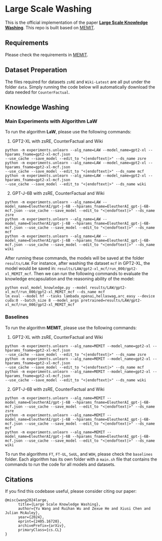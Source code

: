 # **Large Scale Washing**

This is the official implementation of the paper [**Large Scale Knowledge Washing**](https://arxiv.org/abs/2405.16720). This repo is built based on [MEMIT](https://github.com/kmeng01/memit).

## Requirements
Please check the requirements in [MEMIT](https://github.com/kmeng01/memit). 

## Dataset Preperation
The files required for datasets `zsRE` and `Wiki-Latest` are all put under the folder `data`. Simply running the code below will automatically download the data needed for `CounterFactual`. 

## Knowledge Washing

### Main Experiments with Algorithm **LaW**

To run the algorithm **LaW**, please use the following commands:  
1. GPT2-XL with zsRE, CounterFactual and Wiki
```
python -m experiments.unlearn --alg_name=LAW --model_name=gpt2-xl --hparams_fname=gpt2-xl-mcf.json 
--use_cache --save_model --edit_to "<|endoftext|>" --ds_name zsre 
python -m experiments.unlearn --alg_name=LAW --model_name=gpt2-xl --hparams_fname=gpt2-xl-mcf.json 
--use_cache --save_model --edit_to "<|endoftext|>" --ds_name mcf 
python -m experiments.unlearn --alg_name=LAW --model_name=gpt2-xl --hparams_fname=gpt2-xl-mcf.json 
--use_cache --save_model --edit_to "<|endoftext|>" --ds_name wiki 
```

2. GPT-J-6B with zsRE, CounterFactual and Wiki
```
python -m experiments.unlearn --alg_name=LAW --model_name=EleutherAI/gpt-j-6B --hparams_fname=EleutherAI_gpt-j-6B-mcf.json --use_cache --save_model --edit_to "<|endoftext|>" --ds_name zsre
python -m experiments.unlearn --alg_name=LAW --model_name=EleutherAI/gpt-j-6B --hparams_fname=EleutherAI_gpt-j-6B-mcf.json --use_cache --save_model --edit_to "<|endoftext|>" --ds_name mcf
python -m experiments.unlearn --alg_name=LAW --model_name=EleutherAI/gpt-j-6B --hparams_fname=EleutherAI_gpt-j-6B-mcf.json --use_cache --save_model --edit_to "<|endoftext|>" --ds_name wiki
```

After running these commands, the models will be saved at 
the folder `results/LAW`. For instance, after washing the dataset `mcf` in GPT2-XL, the model would be saved in:
`results/LAW/gpt2-xl_mcf/run_000/gpt2-xl_MEMIT_mcf`. Then we can run the following commands to evaluate the knowledge encapsulation and the reasoning ability of the model: 
```
python eval_model_knowledge.py --model results/LAW/gpt2-xl_mcf/run_000/gpt2-xl_MEMIT_mcf --ds_name mcf
lm_eval --model hf --tasks lambada_openai,hellaswag,arc_easy --device cuda:0 --batch_size 8 --model_args pretrained=results/LAW/gpt2-xl_mcf/run_000/gpt2-xl_MEMIT_mcf
```


### Baselines
To run the algorithm **MEMIT**, please use the following commands:
1. GPT2-XL with zsRE, CounterFactual and Wiki
```
python -m experiments.unlearn --alg_name=MEMIT --model_name=gpt2-xl --hparams_fname=gpt2-xl-mcf.json 
--use_cache --save_model --edit_to "<|endoftext|>" --ds_name zsre 
python -m experiments.unlearn --alg_name=MEMIT --model_name=gpt2-xl --hparams_fname=gpt2-xl-mcf.json 
--use_cache --save_model --edit_to "<|endoftext|>" --ds_name mcf 
python -m experiments.unlearn --alg_name=MEMIT --model_name=gpt2-xl --hparams_fname=gpt2-xl-mcf.json 
--use_cache --save_model --edit_to "<|endoftext|>" --ds_name wiki 
```

2. GPT-J-6B with zsRE, CounterFactual and Wiki
```
python -m experiments.unlearn --alg_name=MEMIT --model_name=EleutherAI/gpt-j-6B --hparams_fname=EleutherAI_gpt-j-6B-mcf.json --use_cache --save_model --edit_to "<|endoftext|>" --ds_name zsre
python -m experiments.unlearn --alg_name=MEMIT --model_name=EleutherAI/gpt-j-6B --hparams_fname=EleutherAI_gpt-j-6B-mcf.json --use_cache --save_model --edit_to "<|endoftext|>" --ds_name mcf
python -m experiments.unlearn --alg_name=MEMIT --model_name=EleutherAI/gpt-j-6B --hparams_fname=EleutherAI_gpt-j-6B-mcf.json --use_cache --save_model --edit_to "<|endoftext|>" --ds_name wiki
```

To run the algorithms `FT`, `FT-UL`, `SeUL`, and `WOH`, please check the `baselines` folder. Each algorithm has its own folder with a `main.sh` file that contains the commands to run the code for all models and datasets. 

## Citations
If you find this codebase useful, please consider citing our paper: 
```
@misc{wang2024large,
      title={Large Scale Knowledge Washing}, 
      author={Yu Wang and Ruihan Wu and Zexue He and Xiusi Chen and Julian McAuley},
      year={2024},
      eprint={2405.16720},
      archivePrefix={arXiv},
      primaryClass={cs.CL}
}
```